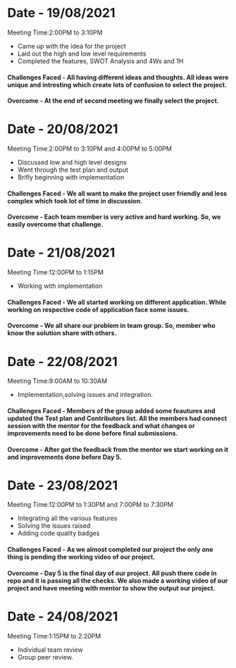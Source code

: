 # Date - 19/08/2021
Meeting Time:2:00PM to 3:10PM
 * Came up with the idea for the project
 * Laid out the high and low level requirements
 * Completed the features, SWOT Analysis and 4Ws and 1H

#### Challenges Faced - All having different ideas and thoughts. All ideas were unique and intresting which create lots of confusion to select the project.

#### Overcome - At the end of second meeting we finally select the project.

# Date - 20/08/2021
Meeting Time:2:00PM to 3:10PM and 4:00PM to 5:00PM
 * Discussed low and high level designs
 * Went through the test plan and output
 * Brifly beginning with implementation

#### Challenges Faced - We all want to make the project user friendly and less complex which took lot of time in discussion. 

#### Overcome - Each team member is very active and hard working. So, we easily overcome that challenge.

# Date - 21/08/2021
Meeting Time:12:00PM to 1:15PM 
 * Working with implementation

#### Challenges Faced - We all started working on different application. While working on respective code of application face some issues. 

#### Overcome - We all share our problem in team group. So, member who know the solution share with others.


# Date - 22/08/2021
Meeting Time:9:00AM to 10:30AM 
 * Implementation,solving issues and integration.
 
#### Challenges Faced - Members of the group added some feautures and updated the Test plan and Contributors list. All the members had connect session with the mentor for the feedback and what changes or improvements need to be done before final submissions.

#### Overcome - After got the feedback from the mentor we start working on it and improvements done before Day 5.

# Date - 23/08/2021
Meeting Time:12:00PM to 1:30PM and 7:00PM to 7:30PM
 * Integrating all the various features
 * Solving the issues raised
 * Adding code quality badges
 
#### Challenges Faced - As we almost completed our project the only one thing is pending the working video of our project.

#### Overcome - Day 5 is the final day of our project. All push there code in repo and it is passing all the checks. We also made a working video of our project and have meeting with mentor to show the output our project. 


# Date - 24/08/2021
Meeting Time:1:15PM to 2:20PM 
 * Individual team review
 * Group peer review.
